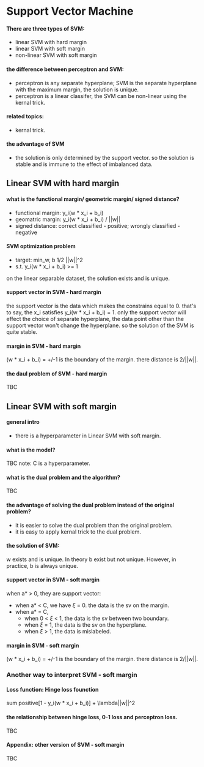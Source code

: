 # Support Vector Machine

#### There are three types of SVM:
+ linear SVM with hard margin
+ linear SVM with soft margin
+ non-linear SVM with soft margin

#### the difference between perceptron and SVM:
+ perceptron is any separate hyperplane; SVM is the separate hyperplane with the maximum margin, the solution is unique.
+ perceptron is a linear classifer, the SVM can be non-linear using the kernal trick.

#### related topics:
+ kernal trick.

#### the advantage of SVM
+ the solution is only determined by the support vector. so the solution is stable and is immune to the effect of imbalanced data.


## Linear SVM with hard margin

#### what is the functional margin/ geometric margin/ signed distance?
+ functional margin: y_i(w * x_i + b_i)
+ geomatric margin: y_i(w * x_i + b_i) / ||w||
+ signed distance: correct classified - positive; wrongly classified - negative

#### SVM optimization problem
+ target: min_w, b 1/2 ||w||^2
+ s.t. y_i(w * x_i + b_i) >= 1

on the linear separable dataset, the solution exists and is unique.

#### support vector in SVM - hard margin
the support vector is the data which makes the constrains equal to 0. that's to say, the x_i satisfies y_i(w * x_i + b_i) = 1.
only the support vector will effect the choice of separate hyperplane, the data point other than the support vector won't change the hyperplane. so the solution of the SVM is quite stable.

#### margin in SVM - hard margin
(w * x_i + b_i) = +/-1 is the boundary of the margin. there distance is 2/||w||.

#### the daul problem of SVM - hard margin
TBC

## Linear SVM with soft margin

#### general intro
+ there is a hyperparameter in Linear SVM with soft margin.

#### what is the model?
TBC
note: C is a hyperparameter.

#### what is the dual problem and the algorithm?
TBC 

#### the advantage of solving the dual problem instead of the original problem?
+ it is easier to solve the dual problem than the original problem.
+ it is easy to apply kernal trick to the dual problem.

#### the solution of SVM:
w exists and is unique. In theory b exist but not unique. However, in practice, b is always unique.

#### support vector in SVM - soft margin
when a* > 0, they are support vector:
+ when a* < C, we have $\xi$ = 0. the data is the sv on the margin.
+ when a* = C,
  - when 0 < $\xi$ < 1, the data is the sv between two boundary.
  - when $\xi$ = 1, the data is the sv on the hyperplane.
  - when $\xi$ > 1, the data is mislabeled.

#### margin in SVM - soft margin
(w * x_i + b_i) = +/-1 is the boundary of the margin. there distance is 2/||w||.

### Another way to interpret SVM - soft margin
#### Loss function: Hinge loss founction
sum positive[1 - y_i(w * x_i + b_i)] + \lambda||w||^2

#### the relationship between hinge loss, 0-1 loss and perceptron loss.
TBC



#### Appendix: other version of SVM - soft margin
TBC

